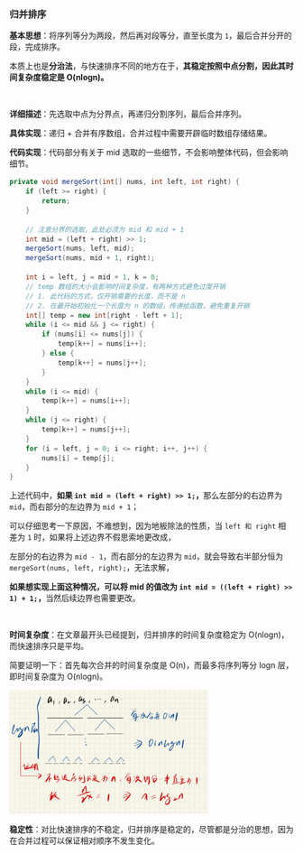 ### 归并排序

<strong>基本思想</strong>：将序列等分为两段，然后再对段等分，直至长度为 `1`，最后合并分开的段，完成排序。

本质上也是<strong>分治法</strong>，与快速排序不同的地方在于，<strong>其稳定按照中点分割，因此其时间复杂度稳定是 O(nlogn)。</strong>

<br>

<strong>详细描述</strong>：先选取中点为分界点，再递归分割序列，最后合并序列。

<strong>具体实现</strong>：递归 + 合并有序数组，合并过程中需要开辟临时数组存储结果。

<strong>代码实现</strong>：代码部分有关于 mid 选取的一些细节，不会影响整体代码，但会影响细节。

```java
private void mergeSort(int[] nums, int left, int right) {
    if (left >= right) {
        return;
    }
    
    // 注意分界的选取，此处必须为 mid 和 mid + 1
    int mid = (left + right) >> 1;
    mergeSort(nums, left, mid);
    mergeSort(nums, mid + 1, right);
    
    int i = left, j = mid + 1, k = 0;
    // temp 数组的大小会影响时间复杂度，有两种方式避免过度开销
    // 1. 此代码的方式，仅开销需要的长度，而不是 n
    // 2. 在最开始初始化一个长度为 n 的数组，传递给函数，避免重复开销
    int[] temp = new int[right - left + 1];
    while (i <= mid && j <= right) {
        if (nums[i] <= nums[j]) {
            temp[k++] = nums[i++];
        } else {
            temp[k++] = nums[j++];
        }
    }
    while (i <= mid) {
        temp[k++] = nums[i++];
    }
    while (j <= right) {
        temp[k++] = nums[j++];
    }
    for (i = left, j = 0; i <= right; i++, j++) {
        nums[i] = temp[j];
    }
}
```

上述代码中，<strong>如果 `int mid = (left + right) >> 1;`，</strong>那么左部分的右边界为 `mid`，而右部分的左边界为 `mid + 1`；

可以仔细思考一下原因，不难想到，因为地板除法的性质，当 `left 和 right` 相差为 `1` 时，如果将上述边界不假思索地更改成，

左部分的右边界为 `mid - 1`，而右部分的左边界为 `mid`，就会导致右半部分恒为 `mergeSort(nums, left, right);`，无法求解，

<strong>如果想实现上面这种情况，可以将 mid 的值改为 `int mid = ((left + right) >> 1) + 1;`，</strong>当然后续边界也需要更改。

<br>

<strong>时间复杂度</strong>：在文章最开头已经提到，归并排序的时间复杂度稳定为 O(nlogn)，而快速排序只是平均。

简要证明一下：首先每次合并的时间复杂度是  O(n)，而最多将序列等分 logn 层，即时间复杂度为 O(nlogn)。

 <img src="https://raw.githubusercontent.com/Eminem-x/Learning/main/AcWing/pic/Part1/归并排序.png" alt="system call" style="max-width: 70%">

<br>

<strong>稳定性</strong>：对比快速排序的不稳定，归并排序是稳定的，尽管都是分治的思想，因为在合并过程可以保证相对顺序不发生变化。

